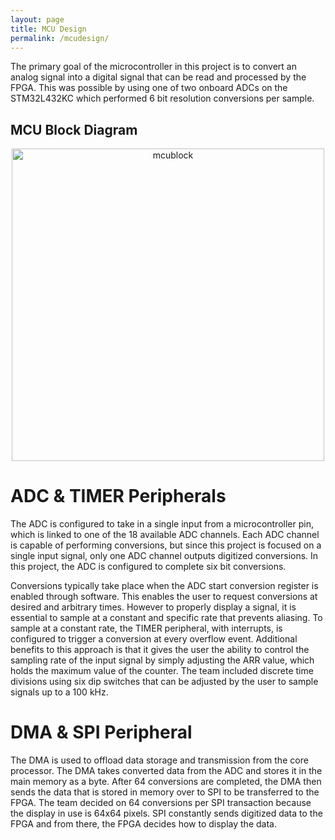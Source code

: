 ```yaml
---
layout: page
title: MCU Design
permalink: /mcudesign/
---
```

The primary goal of the microcontroller in this project is to convert an analog signal into a digital signal that can be read and processed by the FPGA. This was possible by using one of two onboard ADCs on the STM32L432KC which performed 6 bit resolution conversions per sample. 

## MCU Block Diagram
<div style="text-align: center">
  <img src="../assets/schematics/mcu_block.PNG" alt="mcublock" width="500" />
</div>

# ADC & TIMER Peripherals
The ADC is configured to take in a single input from a microcontroller pin, which is linked to one of the 18 available ADC channels. Each ADC channel is capable of performing conversions, but since this project is focused on a single input signal, only one ADC channel outputs digitized conversions. In this project, the ADC is configured to complete six bit conversions.

Conversions typically take place when the ADC start conversion register is enabled through software. This enables the user to request conversions at desired and arbitrary times. However to properly display a signal, it is essential to sample at a constant and specific rate that prevents aliasing. To sample at a constant rate, the TIMER peripheral, with interrupts, is configured to trigger a conversion at every overflow event. Additional benefits to this approach is that it gives the user the ability to control the sampling rate of the input signal by simply adjusting the ARR value, which holds the maximum value of the counter. The team included discrete time divisions using six dip switches that can be adjusted by the user to sample signals up to a 100 kHz. 

# DMA & SPI Peripheral
The DMA is used to offload data storage and transmission from the core processor. The DMA takes converted data from the ADC and stores it in the main memory as a byte. After 64 conversions are completed, the DMA then sends the data that is stored in memory over to SPI to be transferred to the FPGA. The team decided on 64 conversions per SPI transaction because the display in use is 64x64 pixels. SPI constantly sends digitized data to the FPGA and from there, the FPGA decides how to display the data.

